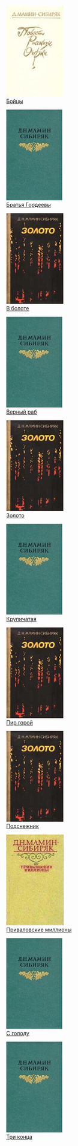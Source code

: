 ![](Бойцы.jpg)  
[Бойцы](Бойцы)

![](Братья%20Гордеевы.jpg)  
[Братья Гордеевы](Братья%20Гордеевы)

![](В%20болоте.jpg)  
[В болоте](В%20болоте)

![](Верный%20раб.jpg)  
[Верный раб](Верный%20раб)

![](Золото.jpg)  
[Золото](Золото)

![](Крупичатая.jpg)  
[Крупичатая](Крупичатая)

![](Пир%20горой.jpg)  
[Пир горой](Пир%20горой)

![](Подснежник.jpg)  
[Подснежник](Подснежник)

![](Приваловские%20миллионы.jpg)  
[Приваловские миллионы](Приваловские%20миллионы)

![](С%20голоду.jpg)  
[С голоду](С%20голоду)

![](Три%20конца.jpg)  
[Три конца](Три%20конца)
